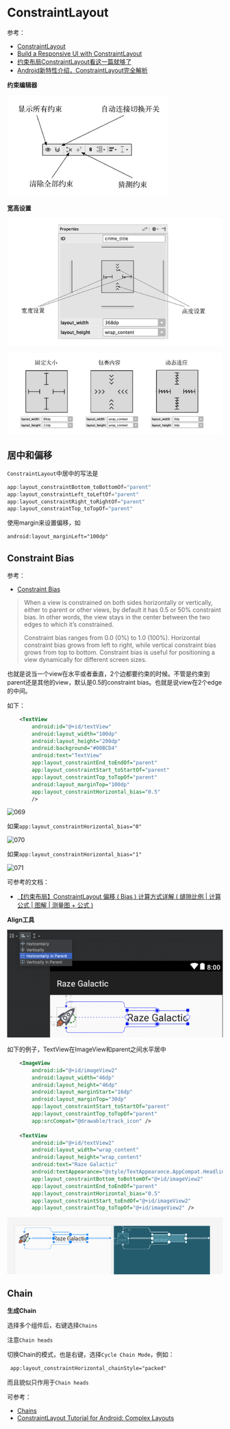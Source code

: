 # ConstraintLayout

参考：

+ [ConstraintLayout](https://developer.android.com/reference/android/support/constraint/ConstraintLayout)
+ [Build a Responsive UI with ConstraintLayout](https://developer.android.com/training/constraint-layout)
+ [约束布局ConstraintLayout看这一篇就够了](https://www.jianshu.com/p/17ec9bd6ca8a)
+ [Android新特性介绍，ConstraintLayout完全解析](https://blog.csdn.net/guolin_blog/article/details/53122387)

**约束编辑器** 

![025](https://github.com/winfredzen/Android-Basic/raw/master/images/025.png)

**宽高设置**

![026](https://github.com/winfredzen/Android-Basic/raw/master/images/026.png)

![027](https://github.com/winfredzen/Android-Basic/raw/master/images/027.png)

## 居中和偏移

`ConstraintLayout`中居中的写法是

```kotlin
app:layout_constraintBottom_toBottomOf="parent"
app:layout_constraintLeft_toLeftOf="parent"
app:layout_constraintRight_toRightOf="parent"
app:layout_constraintTop_toTopOf="parent"
```

使用margin来设置偏移，如

```xml
android:layout_marginLeft="100dp"
```



## Constraint Bias

参考：

+ [Constraint Bias](https://www.raywenderlich.com/9193-constraintlayout-tutorial-for-android-getting-started)

>When a view is constrained on both sides horizontally or vertically, either to parent or other views, by default it has 0.5 or 50% constraint bias. In other words, the view stays in the center between the two edges to which it’s constrained.
>
>Constraint bias ranges from 0.0 (0%) to 1.0 (100%). Horizontal constraint bias grows from left to right, while vertical constraint bias grows from top to bottom. Constraint bias is useful for positioning a view dynamically for different screen sizes.

也就是说当一个view在水平或者垂直，2个边都要约束的时候。不管是约束到parent还是其他的view，默认是0.5的constraint bias。也就是说view在2个edge的中间。



如下：

```xml
    <TextView
        android:id="@+id/textView"
        android:layout_width="100dp"
        android:layout_height="200dp"
        android:background="#00BCD4"
        android:text="TextView"
        app:layout_constraintEnd_toEndOf="parent"
        app:layout_constraintStart_toStartOf="parent"
        app:layout_constraintTop_toTopOf="parent"
        android:layout_marginTop="100dp"
        app:layout_constraintHorizontal_bias="0.5"
        />
```

![069](https://github.com/winfredzen/Android-Basic/raw/master/images/069.png)

如果`app:layout_constraintHorizontal_bias="0"`

![070](https://github.com/winfredzen/Android-Basic/raw/master/images/070.png)

如果`app:layout_constraintHorizontal_bias="1"`

![071](https://github.com/winfredzen/Android-Basic/raw/master/images/071.png)

可参考的文档：

+ [【约束布局】ConstraintLayout 偏移 ( Bias ) 计算方式详解 ( 缝隙比例 | 计算公式 | 图解 | 测量图 + 公式 )](https://blog.csdn.net/shulianghan/article/details/97102389)







**Align工具**

![009](https://github.com/winfredzen/Android-Basic/blob/master/基础知识/images/009.png)

如下的例子，TextView在ImageView和parent之间水平居中

```xml
    <ImageView
        android:id="@+id/imageView2"
        android:layout_width="46dp"
        android:layout_height="46dp"
        android:layout_marginStart="16dp"
        android:layout_marginTop="30dp"
        app:layout_constraintStart_toStartOf="parent"
        app:layout_constraintTop_toTopOf="parent"
        app:srcCompat="@drawable/track_icon" />

    <TextView
        android:id="@+id/textView2"
        android:layout_width="wrap_content"
        android:layout_height="wrap_content"
        android:text="Raze Galactic"
        android:textAppearance="@style/TextAppearance.AppCompat.Headline"
        app:layout_constraintBottom_toBottomOf="@+id/imageView2"
        app:layout_constraintEnd_toEndOf="parent"
        app:layout_constraintHorizontal_bias="0.5"
        app:layout_constraintStart_toEndOf="@+id/imageView2"
        app:layout_constraintTop_toTopOf="@+id/imageView2" />
```

![010](https://github.com/winfredzen/Android-Basic/blob/master/基础知识/images/010.png)



## Chain

**生成Chain**

选择多个组件后，右键选择`Chains`

注意`Chain heads`

切换Chain的模式，也是右键，选择`Cycle Chain Mode`，例如：

```xml
 app:layout_constraintHorizontal_chainStyle="packed"
```

而且貌似只作用于`Chain heads`

可参考：

+ [Chains](https://constraintlayout.com/basics/create_chains.html)
+ [ConstraintLayout Tutorial for Android: Complex Layouts](https://www.raywenderlich.com/9475-constraintlayout-tutorial-for-android-complex-layouts)











